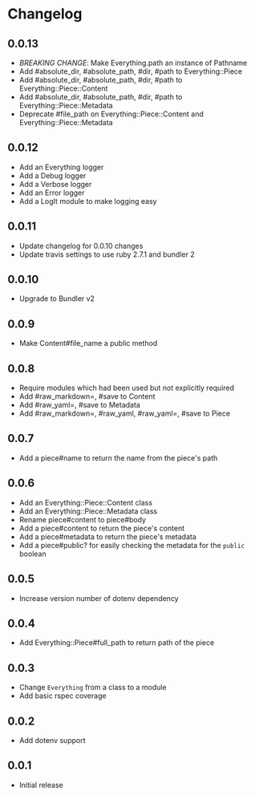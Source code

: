 # Changelog

## 0.0.13

- *BREAKING CHANGE*: Make Everything.path an instance of Pathname
- Add #absolute_dir, #absolute_path, #dir, #path to Everything::Piece
- Add #absolute_dir, #absolute_path, #dir, #path to Everything::Piece::Content
- Add #absolute_dir, #absolute_path, #dir, #path to Everything::Piece::Metadata
- Deprecate #file_path on Everything::Piece::Content and Everything::Piece::Metadata

## 0.0.12

- Add an Everything logger
- Add a Debug logger
- Add a Verbose logger
- Add an Error logger
- Add a LogIt module to make logging easy

## 0.0.11

- Update changelog for 0.0.10 changes
- Update travis settings to use ruby 2.7.1 and bundler 2

## 0.0.10

- Upgrade to Bundler v2

## 0.0.9

- Make Content#file_name a public method

## 0.0.8

- Require modules which had been used but not explicitly required
- Add #raw_markdown=, #save to Content
- Add #raw_yaml=, #save to Metadata
- Add #raw_markdown=, #raw_yaml, #raw_yaml=, #save to Piece

## 0.0.7

- Add a piece#name to return the name from the piece's path

## 0.0.6

- Add an Everything::Piece::Content class
- Add an Everything::Piece::Metadata class
- Rename piece#content to piece#body
- Add a piece#content to return the piece's content
- Add a piece#metadata to return the piece's metadata
- Add a piece#public? for easily checking the metadata for the `public` boolean

## 0.0.5

- Increase version number of dotenv dependency

## 0.0.4

- Add Everything::Piece#full_path to return path of the piece

## 0.0.3

- Change `Everything` from a class to a module
- Add basic rspec coverage

## 0.0.2

- Add dotenv support

## 0.0.1

- Initial release
